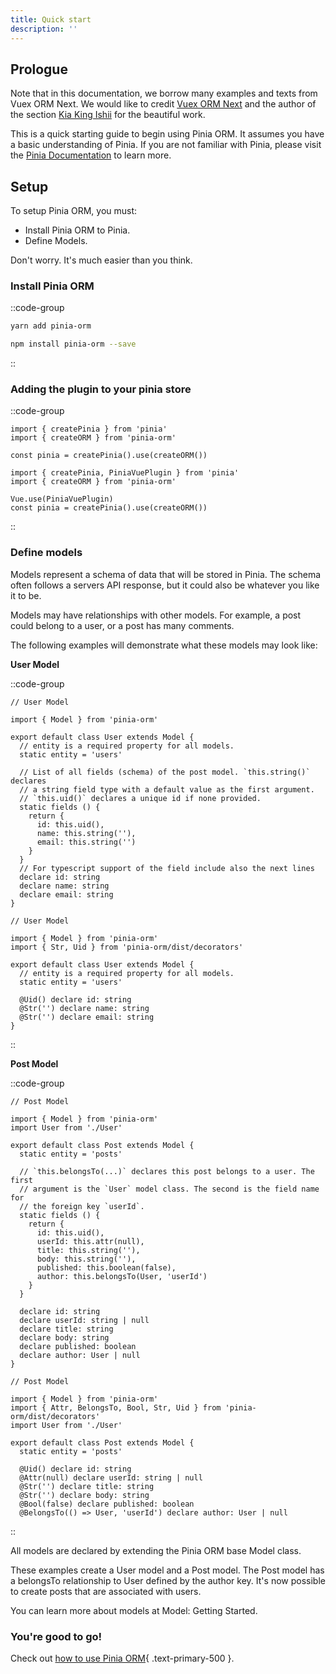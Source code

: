 ```yaml
---
title: Quick start
description: ''
---
```


  ## Prologue

  Note that in this documentation, we borrow many examples and texts from Vuex ORM Next. 
  We would like to credit [Vuex ORM Next](https://next.vuex-orm.org/) and the author of the section [Kia King Ishii](https://github.com/kiaking) for the beautiful work.

  This is a quick starting guide to begin using Pinia ORM. It assumes you have a basic understanding of Pinia. 
  If you are not familiar with Pinia, please visit the [Pinia Documentation](https://pinia.vuejs.org/) to learn more.

  ## Setup

  To setup Pinia ORM, you must:

  - Install Pinia ORM to Pinia.
  - Define Models.

  Don't worry. It's much easier than you think.

  ### Install Pinia ORM

  ::code-group
  ```bash [Yarn]
  yarn add pinia-orm
  ```
  ```bash [NPM]
  npm install pinia-orm --save
  ```
  ::

  ### Adding the plugin to your pinia store

  ::code-group
  ```js{}[Vue3]
  import { createPinia } from 'pinia'
  import { createORM } from 'pinia-orm'

  const pinia = createPinia().use(createORM())
  ```
  ```js{}[Vue2]
  import { createPinia, PiniaVuePlugin } from 'pinia'
  import { createORM } from 'pinia-orm'

  Vue.use(PiniaVuePlugin)
  const pinia = createPinia().use(createORM())
  ```
  ::

  ### Define models

  Models represent a schema of data that will be stored in Pinia. The schema often follows a servers API response, but it could also be whatever you like it to be.
  
  Models may have relationships with other models. For example, a post could belong to a user, or a post has many comments.
  
  The following examples will demonstrate what these models may look like:

  **User Model**

  ::code-group
  ```ts{}[Fields Method]
  // User Model

  import { Model } from 'pinia-orm'
  
  export default class User extends Model {
    // entity is a required property for all models.
    static entity = 'users'
  
    // List of all fields (schema) of the post model. `this.string()` declares
    // a string field type with a default value as the first argument.
    // `this.uid()` declares a unique id if none provided.
    static fields () {
      return {
        id: this.uid(),
        name: this.string(''),
        email: this.string('')
      }
    }
    // For typescript support of the field include also the next lines
    declare id: string
    declare name: string
    declare email: string
  }
  ```
  ```ts{}[Decorator Method]
  // User Model

  import { Model } from 'pinia-orm'
  import { Str, Uid } from 'pinia-orm/dist/decorators'
  
  export default class User extends Model {
    // entity is a required property for all models.
    static entity = 'users'
  
    @Uid() declare id: string
    @Str('') declare name: string
    @Str('') declare email: string
  }
  ```
  ::

  **Post Model**

  ::code-group
  ```ts{}[Fields Method]
  // Post Model

  import { Model } from 'pinia-orm'
  import User from './User'
  
  export default class Post extends Model {
    static entity = 'posts'
  
    // `this.belongsTo(...)` declares this post belongs to a user. The first
    // argument is the `User` model class. The second is the field name for
    // the foreign key `userId`.
    static fields () {
      return {
        id: this.uid(),
        userId: this.attr(null),
        title: this.string(''),
        body: this.string(''),
        published: this.boolean(false),
        author: this.belongsTo(User, 'userId')
      }
    }
    
    declare id: string
    declare userId: string | null
    declare title: string
    declare body: string
    declare published: boolean
    declare author: User | null
  }
  ```
  ```ts{}[Decorator Method]
  // Post Model

  import { Model } from 'pinia-orm'
  import { Attr, BelongsTo, Bool, Str, Uid } from 'pinia-orm/dist/decorators'
  import User from './User'
  
  export default class Post extends Model {
    static entity = 'posts'
  
    @Uid() declare id: string
    @Attr(null) declare userId: string | null
    @Str('') declare title: string
    @Str('') declare body: string
    @Bool(false) declare published: boolean
    @BelongsTo(() => User, 'userId') declare author: User | null
  ```
  ::

  All models are declared by extending the Pinia ORM base Model class.
  
  These examples create a User model and a Post model. The Post model has a belongsTo relationship to User defined by the author key. It's now possible to create posts that are associated with users.
  
  You can learn more about models at Model: Getting Started.

  ### You're good to go!

  Check out [how to use Pinia ORM](/getting-started/usage){ .text-primary-500 }.
